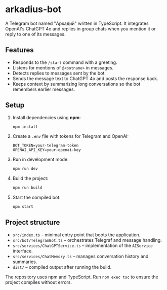 # arkadius-bot

A Telegram bot named "Аркадий" written in TypeScript. It integrates OpenAI's ChatGPT&nbsp;4o and replies in group chats when you mention it or reply to one of its messages.

## Features

- Responds to the `/start` command with a greeting.
- Listens for mentions of `@<botname>` in messages.
- Detects replies to messages sent by the bot.
- Sends the message text to ChatGPT&nbsp;4o and posts the response back.
- Keeps context by summarizing long conversations so the bot remembers earlier
  messages.

## Setup

1. Install dependencies using **npm**:
   ```bash
   npm install
   ```
2. Create a `.env` file with tokens for Telegram and OpenAI:
   ```
   BOT_TOKEN=your-telegram-token
   OPENAI_API_KEY=your-openai-key
   ```
3. Run in development mode:
   ```bash
   npm run dev
   ```
4. Build the project:
   ```bash
   npm run build
   ```
5. Start the compiled bot:
   ```bash
   npm start
   ```

## Project structure

 - `src/index.ts` – minimal entry point that boots the application.
 - `src/bot/TelegramBot.ts` – orchestrates Telegraf and message handling.
 - `src/services/ChatGPTService.ts` – implementation of the `AIService` interface.
 - `src/services/ChatMemory.ts` – manages conversation history and summaries.
 - `dist/` – compiled output after running the build.

The repository uses npm and TypeScript. Run `npm exec tsc` to ensure the
project compiles without errors.

